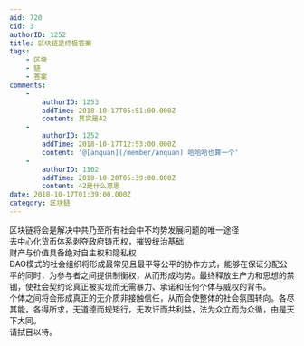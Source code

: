 ```yaml
---
aid: 720
cid: 3
authorID: 1252
title: 区块链是终极答案
tags:
    - 区块
    - 链
    - 答案
comments:
    -
        authorID: 1253
        addTime: 2018-10-17T05:51:00.000Z
        content: 其实是42
    -
        authorID: 1252
        addTime: 2018-10-17T12:53:00.000Z
        content: '@[anquan](/member/anquan) 哈哈哈也算一个'
    -
        authorID: 1102
        addTime: 2018-10-20T05:39:00.000Z
        content: 42是什么意思
date: 2018-10-17T01:39:00.000Z
category: 区块链
---
```


区块链将会是解决中共乃至所有社会中不均势发展问题的唯一途径  
去中心化货币体系剥夺政府铸币权，摧毁统治基础  
财产与价值具备绝对自主权和隐私权  
DAO模式的社会组织将形成最常见且最平等公平的协作方式，能够在保证分配公平的同时，为参与者之间提供制衡权，从而形成均势。最终释放生产力和思想的禁锢，使社会契约论真正被实现而无需暴力、承诺和任何个体与威权的背书。  
个体之间将会形成真正的无介质非接触信任，从而会使整体的社会氛围转向。各尽其能，各得所求，无道德而规矩行，无攻讦而共利益，法为众立而为众循，由是天下大同。  
请拭目以待。
